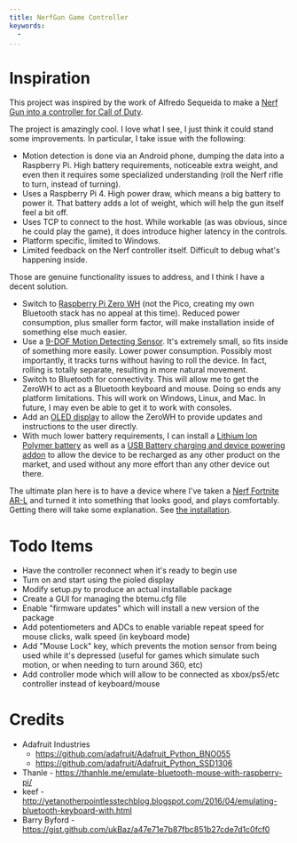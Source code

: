 ```yaml
---
title: NerfGun Game Controller
keywords:
  -
...
```


# Inspiration

This project was inspired by the work of Alfredo Sequeida to make a [Nerf Gun into a
controller for Call of Duty](https://github.com/AlfredoSequeida/Nerf-Gun-Call-of-Duty-Warzone-Controller).

The project is amazingly cool. I love what I see, I just think it could stand some
improvements. In particular, I take issue with the following:

* Motion detection is done via an Android phone, dumping the data into a Raspberry Pi.
  High battery requirements, noticeable extra weight, and even then it requires some
  specialized understanding (roll the Nerf rifle to turn, instead of turning).
* Uses a Raspberry Pi 4. High power draw, which means a big battery to power it. That
  battery adds a lot of weight, which will help the gun itself feel a bit off.
* Uses TCP to connect to the host. While workable (as was obvious, since he could play
  the game), it does introduce higher latency in the controls.
* Platform specific, limited to Windows.
* Limited feedback on the Nerf controller itself. Difficult to debug what's happening
  inside.

Those are genuine functionality issues to address, and I think I have a decent solution.

* Switch to [Raspberry Pi Zero WH](https://www.adafruit.com/product/3708) (not the Pico,
  creating my own Bluetooth stack has no appeal at this time). Reduced power consumption,
  plus smaller form factor, will make installation inside of something else much easier.
* Use a [9-DOF Motion Detecting Sensor](https://www.adafruit.com/product/2472). It's
  extremely small, so fits inside of something more easily. Lower power consumption.
  Possibly most importantly, it tracks turns without having to roll the device. In fact,
  rolling is totally separate, resulting in more natural movement.
* Switch to Bluetooth for connectivity. This will allow me to get the ZeroWH to act
  as a Bluetooth keyboard and mouse. Doing so ends any platform limitations. This
  will work on Windows, Linux, and Mac. In future, I may even be able to get it to
  work with consoles.
* Add an [OLED display](https://www.adafruit.com/product/3527) to allow the ZeroWH to
  provide updates and instructions to the user directly.
* With much lower battery requirements, I can install a [Lithium Ion Polymer battery](https://www.adafruit.com/product/328)
  as well as a [USB Battery charging and device powering addon](https://www.adafruit.com/product/2465)
  to allow the device to be recharged as any other product on the market, and used
  without any more effort than any other device out there.
  
The ultimate plan here is to have a device where I've taken a [Nerf Fortnite AR-L](https://nerf.hasbro.com/en-us/product/fortnite-ar-l-nerf-elite-dart-blaster:BD9E4C78-1160-4FD6-9498-A39AC0632525)
and turned it into something that looks good, and plays comfortably. Getting there will
take some explanation. See [the installation](docs/install.md).

# Todo Items

* Have the controller reconnect when it's ready to begin use
* Turn on and start using the pioled display
* Modify setup.py to produce an actual installable package
* Create a GUI for managing the btemu.cfg file
* Enable "firmware updates" which will install a new version of the package
* Add potentiometers and ADCs to enable variable repeat speed for mouse clicks, walk speed
  (in keyboard mode)
* Add "Mouse Lock" key, which prevents the motion sensor from being used while it's depressed
  (useful for games which simulate such motion, or when needing to turn around 360, etc)
* Add controller mode which will allow to be connected as xbox/ps5/etc controller instead of
  keyboard/mouse
  
# Credits

* Adafruit Industries
  * https://github.com/adafruit/Adafruit_Python_BNO055
  * https://github.com/adafruit/Adafruit_Python_SSD1306
* Thanle - https://thanhle.me/emulate-bluetooth-mouse-with-raspberry-pi/
* keef - http://yetanotherpointlesstechblog.blogspot.com/2016/04/emulating-bluetooth-keyboard-with.html 
* Barry Byford - https://gist.github.com/ukBaz/a47e71e7b87fbc851b27cde7d1c0fcf0
